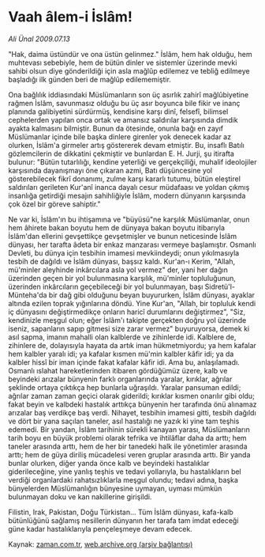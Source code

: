 # Vaah âlem-i İslâm!

*Ali Ünal 2009.07.13*

<tr><td class="metin" colspan="2" style="padding-top: 20px; padding-left: 5px; padding-right: 10px;">"Hak, daima üstündür ve ona üstün gelinmez." İslâm, hem hak olduğu, hem muhtevası sebebiyle, hem de bütün dinler ve sistemler üzerinde mevki sahibi olsun diye gönderildiği için asla mağlûp edilemez ve tebliğ edilmeye başladığı ilk günden beri de mağlûp edilememiştir.</td></tr><tr><td class="metin" colspan="2" style="padding-top: 20px; padding-left: 5px; padding-right: 10px;"><p> Ona bağlılık iddiasındaki Müslümanların son üç asırlık zahirî mağlûbiyetine rağmen İslâm, savunmasız olduğu bu üç asır boyunca bile fikir ve inanç planında galibiyetini sürdürmüş, kendisine karşı dinî, felsefî, bilimsel cephelerden yapılan onca ortak ve amansız saldırılar karşısında dimdik ayakta kalmasını bilmiştir. Bunun da ötesinde, onunla bağı en zayıf Müslümanlar içinde bile başka dinlere girenler yok denecek kadar az olurken, İslâm'a girmeler artış göstererek devam etmiştir. Bu, insaflı Batılı gözlemcilerin de dikkatini çekmiştir ve bunlardan E. H. Jurji, şu itirafta bulunur: "Bütün tutarlılığı, kendine yeterliği ve gerçekçiliği, muhalif ideolojiler karşısında dayanışmayı öne çıkaran azmi, Batı düşüncesine yol gösterebilecek fikrî donanımı, zulme karşı kararlı tutumu, bütün eleştirel saldırıları gerileten Kur'anî inanca dayalı cesur müdafaası ve yoldan çıkmış insanlığa getirdiği mesajın sahihliğiyle İslâm, modern dünyanın karşısında çok özel bir göreve sahiptir."
<p>Ne var ki, İslâm'ın bu ihtişamına ve "büyüsü"ne karşılık Müslümanlar, onun hem âhirete bakan boyutu hem de dünyaya bakan boyutu itibarıyla İslâm'dan ellerini gevşettikçe gevşetmişler ve bunun neticesinde İslâm dünyası, her tarafta âdeta bir enkaz manzarası vermeye başlamıştır. Osmanlı Devleti, bu dünya için tesbihin imamesi mevkiindeydi; onun yıkılmasıyla tesbih de dağıldı ve İslâm dünyası, başsız kaldı. Kur'an-ı Kerim, "Allah, mü'minler aleyhinde inkârcılara asla yol vermez" der, yani her dağın üzerinden geçen bir yol bulunmasına karşılık, mü'minler topluluğunun, üzerinden inkârcıların geçebileceği bir yol bulunmayan, başı Sidretü'l-Münteha'da bir dağ gibi olduğunu beyan buyururken, İslâm dünyası, ayaklar altında ezilen toprak yığınlarına döndü. Yine Kur'an, "Allah, bir topluluk kendi iç dünyasını değiştirmedikçe onların haricî durumlarını değiştirmez", "Siz, kendinizle meşgul olun; eğer İslâm'ı takipte gerçekten doğru yol üzerinde iseniz, sapanların sapıp gitmesi size zarar vermez" buyuruyorsa, demek ki asıl sapma, imanın mahalli olan kalblerde ve zihinlerde idi. Kalblere de, zihinlere de, dolayısıyla hayata da artık iman hükmetmiyordu; ya hem kafalar hem kalbler yaralı idi; ya kafalar kısmen mü'min kalbler kâfir idi; ya da kalbler hissî bir iman içinde fakat kafalar kâfir idi. Ama bu, anlaşılamadı. Osmanlı ıslahat hareketlerinden itibaren gördüğümüz üzere, kalb ve beyindeki arızalar bünyenin farklı organlarında yaralar, kırıklar, ağrılar şeklinde ortaya çıktıkça hep bunlarla uğraşıldı. Yaralar pansuman edildi; ağrılar zaman zaman geçici olarak giderildi; kırıklar kısmen onarılır gibi oldu; fakat beyin ve kalbdeki hastalık arttıkça bünyenin her tarafında önü alınamaz arızalar baş verdikçe baş verdi. Nihayet, tesbihin imamesi gitti, tesbih dağıldı ve dört bir yana saçılan taneler, asıl hastalığı ne yazık ki yine tam teşhis edemedi. Bir yandan, İslâm tarihinin sürekli kanayan yarası, Müslümanların tarih boyu en büyük problemi olarak tefrika ve ihtilâflar daha da arttı; hem taneler arasında arttı, hem de her bir tanedeki halk ile yönetimler arasında arttı; hem de güya diriliş mücadelesi veren gruplar arasında arttı. Bir yanda bunlar olurken, diğer yanda önce kalb ve beyindeki hastalıklar giderileceğine, yine yanlış teşhis ve tedavi yollarıyla, bu hastalıkların bel verdiği organlardaki rahatsızlıklarla meşgul olundu; tedavi adına, başka bünyelerden Müslümanlığın bünyesine uymayan, uyması mümkün bulunmayan doku ve kan nakillerine girişildi.
<p>Filistin, Irak, Pakistan, Doğu Türkistan... Tüm İslâm dünyası, kafa-kalb bütünlüğünü sağlamış nesillerin dünyanın her tarafa tam imdat edeceği güne kadar hastalıklarıyla pençeleşmeye devam edecek. <br/></p></p></p></td></tr>

Kaynak: [zaman.com.tr](http://zaman.com.tr/yazar.do?yazino=868726), [web.archive.org (arşiv bağlantısı)](http://web.archive.org/web/20090821125059/http://www.zaman.com.tr:80/yazar.do?yazino=868726)
